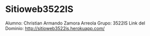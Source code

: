 # Sitioweb3522IS
Alumno: Christian Armando Zamora Arreola
Grupo: 3522IS
Link del Dominio: http://sitioweb3522is.herokuapp.com/
